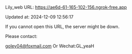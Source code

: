 Lily_web URL: https://ae6d-61-165-102-156.ngrok-free.app

Updated at: 2024-12-09 12:56:17

If you cannot open this URL, the server might be down.

Please contact: 

goley04@foxmail.com Or Wechat:GL_yeaH